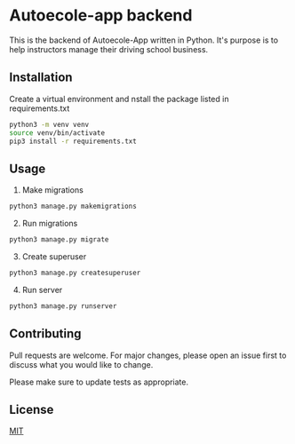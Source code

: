 # Autoecole-app backend

This is the backend of Autoecole-App written in Python. It's purpose is to help instructors manage their driving school business.

## Installation

Create a virtual environment and nstall the package listed in requirements.txt

```bash
python3 -m venv venv
source venv/bin/activate
pip3 install -r requirements.txt
```

## Usage

1. Make migrations
```python
python3 manage.py makemigrations
```

2. Run migrations
```python
python3 manage.py migrate
```

3. Create superuser
```python
python3 manage.py createsuperuser
```

4. Run server
```python
python3 manage.py runserver
```

## Contributing
Pull requests are welcome. For major changes, please open an issue first to discuss what you would like to change.

Please make sure to update tests as appropriate.

## License
[MIT](https://choosealicense.com/licenses/mit/)